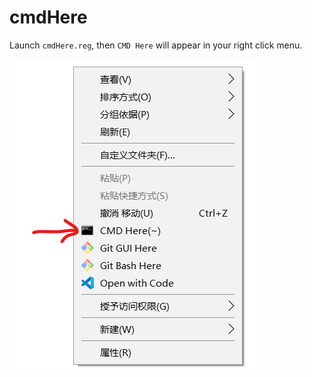 # cmdHere

Launch `cmdHere.reg`, then `CMD Here` will appear in your right click menu.

![](img/readme.png)